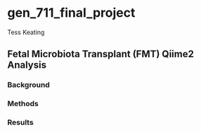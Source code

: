 # gen_711_final_project
Tess Keating
## Fetal Microbiota Transplant (FMT) Qiime2 Analysis
### Background

### Methods

### Results
